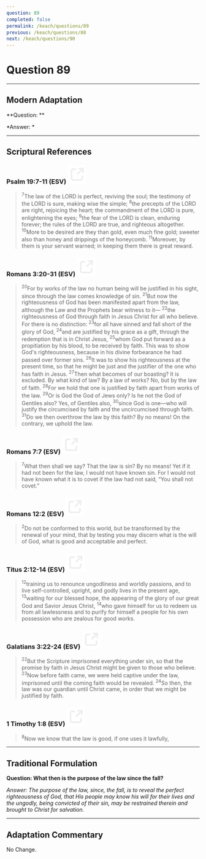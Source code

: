 ```yaml
---
question: 89
completed: false
permalink: /keach/questions/89
previous: /keach/questions/88
next: /keach/questions/90
---
```

# Question 89

---
## Modern Adaptation
**Question: **

*Answer: *

---
## Scriptural References
### Psalm 19:7-11 (ESV) <a href="https://biblegateway.com/passage/?search=Psalm+19%3A7-11&version=ESV"><img src="/assets/svg/link.svg"/></a>
> <sup>7</sup>The law of the LORD is perfect, reviving the soul; the testimony of the LORD is sure, making wise the simple;
> <sup>8</sup>the precepts of the LORD are right, rejoicing the heart; the commandment of the LORD is pure, enlightening the eyes;
> <sup>9</sup>the fear of the LORD is clean, enduring forever; the rules of the LORD are true, and righteous altogether.
> <sup>10</sup>More to be desired are they than gold, even much fine gold; sweeter also than honey and drippings of the honeycomb.
> <sup>11</sup>Moreover, by them is your servant warned; in keeping them there is great reward.

### Romans 3:20-31 (ESV) <a href="https://biblegateway.com/passage/?search=Romans+3%3A20-31&version=ESV"><img src="/assets/svg/link.svg"/></a>
> <sup>20</sup>For by works of the law no human being will be justified in his sight, since through the law comes knowledge of sin.
> <sup>21</sup>But now the righteousness of God has been manifested apart from the law, although the Law and the Prophets bear witness to it—
> <sup>22</sup>the righteousness of God through faith in Jesus Christ for all who believe. For there is no distinction:
> <sup>23</sup>for all have sinned and fall short of the glory of God,
> <sup>24</sup>and are justified by his grace as a gift, through the redemption that is in Christ Jesus,
> <sup>25</sup>whom God put forward as a propitiation by his blood, to be received by faith. This was to show God's righteousness, because in his divine forbearance he had passed over former sins.
> <sup>26</sup>It was to show his righteousness at the present time, so that he might be just and the justifier of the one who has faith in Jesus.
> <sup>27</sup>Then what becomes of our boasting? It is excluded. By what kind of law? By a law of works? No, but by the law of faith.
> <sup>28</sup>For we hold that one is justified by faith apart from works of the law.
> <sup>29</sup>Or is God the God of Jews only? Is he not the God of Gentiles also? Yes, of Gentiles also,
> <sup>30</sup>since God is one—who will justify the circumcised by faith and the uncircumcised through faith.
> <sup>31</sup>Do we then overthrow the law by this faith? By no means! On the contrary, we uphold the law.

### Romans 7:7 (ESV) <a href="https://biblegateway.com/passage/?search=Romans+7%3A7&version=ESV"><img src="/assets/svg/link.svg"/></a>
> <sup>7</sup>What then shall we say? That the law is sin? By no means! Yet if it had not been for the law, I would not have known sin. For I would not have known what it is to covet if the law had not said, “You shall not covet.”

### Romans 12:2 (ESV) <a href="https://biblegateway.com/passage/?search=Romans+12%3A2&version=ESV"><img src="/assets/svg/link.svg"/></a>
> <sup>2</sup>Do not be conformed to this world, but be transformed by the renewal of your mind, that by testing you may discern what is the will of God, what is good and acceptable and perfect.

### Titus 2:12-14 (ESV) <a href="https://biblegateway.com/passage/?search=Titus+2%3A12-14&version=ESV"><img src="/assets/svg/link.svg"/></a>
> <sup>12</sup>training us to renounce ungodliness and worldly passions, and to live self-controlled, upright, and godly lives in the present age,
> <sup>13</sup>waiting for our blessed hope, the appearing of the glory of our great God and Savior Jesus Christ,
> <sup>14</sup>who gave himself for us to redeem us from all lawlessness and to purify for himself a people for his own possession who are zealous for good works.

### Galatians 3:22-24 (ESV) <a href="https://biblegateway.com/passage/?search=Galatians+3%3A22-24&version=ESV"><img src="/assets/svg/link.svg"/></a>
> <sup>22</sup>But the Scripture imprisoned everything under sin, so that the promise by faith in Jesus Christ might be given to those who believe.
> <sup>23</sup>Now before faith came, we were held captive under the law, imprisoned until the coming faith would be revealed.
> <sup>24</sup>So then, the law was our guardian until Christ came, in order that we might be justified by faith.

### 1 Timothy 1:8 (ESV) <a href="https://biblegateway.com/passage/?search=1+Timothy+1%3A8&version=ESV"><img src="/assets/svg/link.svg"/></a>
> <sup>8</sup>Now we know that the law is good, if one uses it lawfully,


---
## Traditional Formulation
**Question: What then is the purpose of the law since the fall?**

*Answer: The purpose of the law, since, the fall, is to reveal the perfect righteousness of God, that His people may know his will for their lives and the ungodly, being convicted of their sin, may be restrained therein and brought to Christ for salvation.*

---
## Adaptation Commentary
No Change.